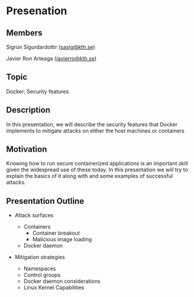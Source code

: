 # Presenation

## Members

Sigrún Sigurdardottir (sasig@kth.se)

Javier Ron Arteaga (javierro@kth.se)

## Topic

Docker: Security features

## Description

In this presentation, we will describe the security features that Docker implements to mitigate attacks on either the host machines or containers

## Motivation

Knowing how to run secure containerized applications is an important skill given the widespread use of these today. In this presentation we will try to explain the basics of it along with and some examples of successful attacks.

## Presentation Outline 

- Attack surfaces
  - Containers
    - Container breakout
    - Malicious image loading 
  - Docker daemon


- Mitigation strategies
  - Namespaces
  - Control groups
  - Docker daemon considerations
  - Linux Kernel Capabilities

